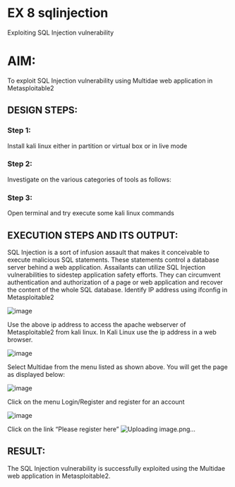 # EX 8 sqlinjection
Exploiting SQL Injection vulnerability

# AIM:
To exploit SQL Injection vulnerability using Multidae web application in Metasploitable2

## DESIGN STEPS:

### Step 1:

Install kali linux either in partition or virtual box or in live mode


### Step 2:

Investigate on the various categories of tools as follows:

### Step 3:

Open terminal and try execute some kali linux commands

## EXECUTION STEPS AND ITS OUTPUT:
SQL Injection is a sort of infusion assault that makes it conceivable to execute malicious SQL statements. These statements control a database server behind a web application. Assailants can utilize SQL Injection vulnerabilities to sidestep application safety efforts. They can circumvent authentication and authorization of a page or web application and recover the content of the whole SQL database. Identify IP address using ifconfig in Metasploitable2

![image](https://github.com/user-attachments/assets/ec75fee6-b4cf-4638-8693-0ae912e48d0a)

Use the above ip address to access the apache webserver of Metasploitable2 from kali linux. In Kali Linux use the ip address in a web browser.

![image](https://github.com/user-attachments/assets/9401d3f5-5bbc-4c99-b301-fc0c2b2dd87a)

Select Multidae from the menu listed as shown above. You will get the page as displayed below:

![image](https://github.com/user-attachments/assets/80dbdc09-2ce8-493f-8357-0a07997fa3cd)

Click on the menu Login/Register and register for an account

![image](https://github.com/user-attachments/assets/f605db83-58b1-4fb8-a449-248e390beca8)

Click on the link “Please register here”
![Uploading image.png…]()

## RESULT:
The SQL Injection vulnerability is successfully exploited using the Multidae web application in Metasploitable2.
